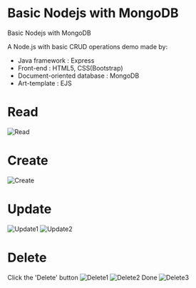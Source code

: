 # Basic Nodejs with MongoDB
Basic Nodejs with MongoDB

A Node.js with basic CRUD operations demo made by:<br>
* Java framework : Express<br>
* Front-end : HTML5, CSS(Bootstrap)
* Document-oriented database : MongoDB<br>
* Art-template : EJS<br>

# Read
![Read](https://i.imgur.com/9fyZ8LW.png)

# Create
![Create](https://i.imgur.com/PffI9v5.png)

# Update
![Update1](https://i.imgur.com/11KNU19.png)
![Update2](https://i.imgur.com/xaOOIGx.png)

# Delete
Click the 'Delete' button
![Delete1](https://i.imgur.com/lZkOxOg.png)
![Delete2](https://i.imgur.com/oBVgQVt.png)
Done
![Delete3](https://i.imgur.com/KnTPrd2.png)
